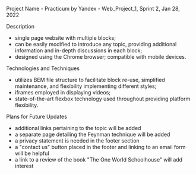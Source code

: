 Project Name - Practicum by Yandex - Web_Project_1, Sprint 2,  Jan 28, 2022

Description
  - single page website with multiple blocks;
  - can be easily modified to introduce any topic, providing additional information and in-depth discussions in each block;
  - designed using the Chrome browser; compatible with mobile devices.

Technologies and Techniques
  - utilizes BEM file structure to facilitate block re-use, simplified maintenance, and flexibility implementing different styles;
  - iframes employed in displaying videos;
  - state-of-the-art flexbox technology used throughout providing platform flexibility.

Plans for Future Updates
  - additional links pertaining to the topic will be added
  - a separate page detailing the Feynman technique will be added
  - a privacy statement is needed in the footer section
  - a "contact us" button placed in the footer and linking to an email form will be helpful
  - a link to a review of the book "The One World Schoolhouse" will add interest

